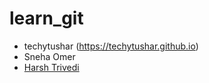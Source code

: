 # learn_git
* techytushar (https://techytushar.github.io)
* Sneha Omer
* [Harsh Trivedi](https://harsh98trivedi.github.io)
